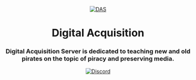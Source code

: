 <div align="center">
  <a href=https://das-drive.cyou"><img src="https://github.com/diedoesmc/diedoesmc.github.io/blob/main/img/das.png" alt="DAS"></a>
   <h1 align="center">Digital Acquisition</h1>
    <h3 align="center">Digital Acquisition Server is dedicated to teaching new and old pirates on the topic of piracy and preserving media.</h3>
</div>

<div align="center">
  <a href="*/https://discord.gg/fyuGtBWgtp"><img alt="Discord" src="https://img.shields.io/badge/Discord-7289DA?style=for-the-badge&logo=discord&logoColor=white"></a>
</div>

